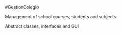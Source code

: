 #GestionColegio

Management of school courses, students and subjects

Abstract classes, interfaces and GUI
